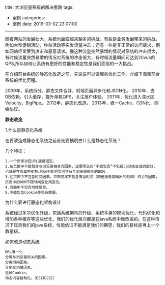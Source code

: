 title: 大浏览量系统的解决思路
tags:
  - 案例
categories:
  - 案例
date: 2016-03-02 23:07:00
---
随着网站的发展壮大，系统也面临越来越多的挑战，有些是业务发展带来的挑战，例如大型促销活动，秒杀活动等突发流量冲击；还有一些是非正常的访问请求，例如网站经常受到攻击和恶意请求。像这种流量突然暴增的情况对系统的冲击很大，有时候流量突然暴增的情况对系统的冲击很大，有时候流量瞬间可达到20w/s的QPS,所以如何让系统有更好的性能和稳定性是我们面临的一大挑战。

<!-- more -->

在介绍前台系统的静态化改造之前，先说说可以做哪些优化工作。介绍下淘宝前台系统的优化历程。

2009年，系统拆分，静态文件合并，前端页面异步化和JSON化。
2010年，去DB依赖，引入缓存，提升单机QPS，关注用户体验。
2011年，优化进入深水区Velocity，BigPipe。
2012年，静态化改造。
2013年，统一Cache，CDN化，网络协议。


<b>静态改造</b>

1.什么是静态化系统

在要改造成静态化系统之前首先要搞明白什么是静态化系统？

几个特征：

	1.一个页面对应URL通常固定。
	2.在页面中不能包含与浏览者相关的因素，这里所说的“不能包含”不包括JS动态生成的部分，也就是在页面中HTML代码不能明显地含有与浏览器相关的DOM。
    3.在页面中不包含时间因素。页面同样不能含有与时间（而是服务端输出的时间）相关的因素，页面中的DOM不随时间变化而变化。
    4.页面中不包含地域信息。
    5.不能包含Cookie等私有数据。

为什么要进行静态化架构设计

系统经过多次优化升级，包括系统架构的升级，系统本身的模块优化，代码优化和增加各种缓存等这些优化，我们的优化层次都是在java系统中做改进的。在这种情况下压测我们的java系统，性能依旧不能满足我们的期望，我们的目标是再上一个数量级。

如何改造动态系统

    URL唯一化
    分离与浏览者相关的因素。
    分离时间因素。
    异地化地域因素。
    去掉Cookie。
   	动态内容结构化。（ESI和CSI）
